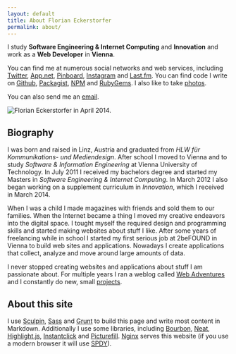 ```yaml
---
layout: default
title: About Florian Eckerstorfer
permalink: about/
---
```


I study **Software Engineering &amp; Internet Computing** and **Innovation** and work as a **Web Developer** in **Vienna**.

You can find me at numerous social networks and web services, including
    [Twitter](http://twitter.com/Florian_),
    [App.net](http://app.net/florian),
    [Pinboard](https://pinboard.in/u:florian.eckerstorfer),
    [Instagram](http://instagram.com/florian_) and
    [Last.fm](http://www.last.fm/user/feredir)</a>.
    You can find code I write on
    [Github](https://github.com/florianeckerstorfer),
    [Packagist](https://packagist.org/users/florianeckerstorfer/),
    [NPM](https://www.npmjs.org/~florianeckerstorfer) and
    [RubyGems](https://rubygems.org/profiles/florianeckerstorfer)</a>.
    I also like to take [photos](http://photos.florian.ec).

You can also send me an [email](mailto:florian@eckerstorfer.co).

<picture class="about-florian">
    <!--[if IE 9]><video style="display: none;"><![endif]-->
    <source srcset="/img/florian/201404-park-638.jpg, /img/florian/201404-park-638@2x.jpg 2x" media="(min-width: 450px)">
    <source srcset="/img/florian/201404-park-450.jpg, /img/florian/201404-park-450@2x.jpg 2x" media="(min-width: 320px)">
    <source srcset="/img/florian/201404-park-320.jpg, /img/florian/201404-park-320@2x.jpg 2x">
    <!--[if IE 9]></video><![endif]-->
    <img srcset="/img/florian/201404-park-320.jpg, /img/florian/201404-park-320@2x.jpg 2x" alt="Florian Eckerstorfer in April 2014.">
</picture>

## Biography

I was born and raised in Linz, Austria and graduated from *HLW für Kommunikations- und Mediendesign*. After school I moved to Vienna and to study *Software & Information Engineering* at Vienna University of Technology. In July 2011 I received my bachelors degree and started my Masters in *Software Engineering & Internet Computing*. In March 2012 I also began working on a supplement curriculum in *Innovation*, which I received in March 2014.

When I was a child I made magazines with friends and sold them to our families. When the Internet became a thing I moved my creative endeavors into the digital space. I tought myself the required design and programming skills and started making websites about stuff I like. After some years of freelancing while in school I started my first serious job at 2beFOUND in Vienna to build web sites and applications. Nowadays I create applications that collect, analyze and move around large amounts of data.

I never stopped creating websites and applications about stuff I am passionate about. For multiple years I ran a weblog called [Web Adventures](http://webadventures.at) and I constantly do new, small [projects](/projects/).

## About this site

I use [Sculpin](https://sculpin.io), [Sass](http://sass-lang.com) and [Grunt](http://gruntjs.com) to build this page and write most content in Markdown. Additionally I use some libraries, including [Bourbon](http://bourbon.io), [Neat](http://neat.bourbon.io), [Highlight.js](http://highlightjs.org), [Instantclick](http://highlightjs.org) and [Picturefill](http://scottjehl.github.io/picturefill/). [Nginx](http://nginx.org) serves this website (if you use a modern browser it will use [SPDY](http://en.wikipedia.org/wiki/SPDY)).
